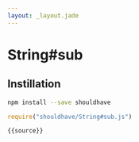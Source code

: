 ```yaml
---
layout: _layout.jade
---
```


# String#sub

## Instillation

```sh
npm install --save shouldhave
```

```js
require("shouldhave/String#sub.js")
```

```js
{{source}}
```